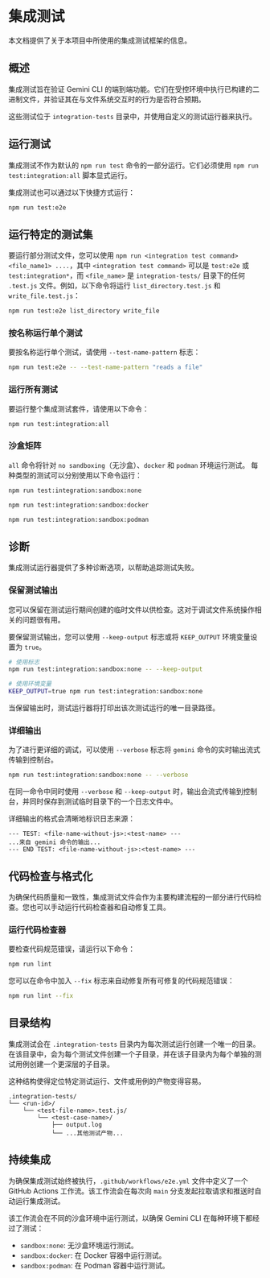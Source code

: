 # 集成测试

本文档提供了关于本项目中所使用的集成测试框架的信息。

## 概述

集成测试旨在验证 Gemini CLI 的端到端功能。它们在受控环境中执行已构建的二进制文件，并验证其在与文件系统交互时的行为是否符合预期。

这些测试位于 `integration-tests` 目录中，并使用自定义的测试运行器来执行。

## 运行测试

集成测试不作为默认的 `npm run test` 命令的一部分运行。它们必须使用 `npm run test:integration:all` 脚本显式运行。

集成测试也可以通过以下快捷方式运行：

```bash
npm run test:e2e
```

## 运行特定的测试集

要运行部分测试文件，您可以使用 `npm run <integration test command> <file_name1> ....`，其中 `<integration test command>` 可以是 `test:e2e` 或 `test:integration*`，而 `<file_name>` 是 `integration-tests/` 目录下的任何 `.test.js` 文件。例如，以下命令将运行 `list_directory.test.js` 和 `write_file.test.js`：

```bash
npm run test:e2e list_directory write_file
```

### 按名称运行单个测试

要按名称运行单个测试，请使用 `--test-name-pattern` 标志：

```bash
npm run test:e2e -- --test-name-pattern "reads a file"
```

### 运行所有测试

要运行整个集成测试套件，请使用以下命令：

```bash
npm run test:integration:all
```

### 沙盒矩阵

`all` 命令将针对 `no sandboxing`（无沙盒）、`docker` 和 `podman` 环境运行测试。
每种类型的测试可以分别使用以下命令运行：

```bash
npm run test:integration:sandbox:none
```

```bash
npm run test:integration:sandbox:docker
```

```bash
npm run test:integration:sandbox:podman
```

## 诊断

集成测试运行器提供了多种诊断选项，以帮助追踪测试失败。

### 保留测试输出

您可以保留在测试运行期间创建的临时文件以供检查。这对于调试文件系统操作相关的问题很有用。

要保留测试输出，您可以使用 `--keep-output` 标志或将 `KEEP_OUTPUT` 环境变量设置为 `true`。

```bash
# 使用标志
npm run test:integration:sandbox:none -- --keep-output

# 使用环境变量
KEEP_OUTPUT=true npm run test:integration:sandbox:none
```

当保留输出时，测试运行器将打印出该次测试运行的唯一目录路径。

### 详细输出

为了进行更详细的调试，可以使用 `--verbose` 标志将 `gemini` 命令的实时输出流式传输到控制台。

```bash
npm run test:integration:sandbox:none -- --verbose
```

在同一命令中同时使用 `--verbose` 和 `--keep-output` 时，输出会流式传输到控制台，并同时保存到测试临时目录下的一个日志文件中。

详细输出的格式会清晰地标识日志来源：

```
--- TEST: <file-name-without-js>:<test-name> ---
...来自 gemini 命令的输出...
--- END TEST: <file-name-without-js>:<test-name> ---
```

## 代码检查与格式化

为确保代码质量和一致性，集成测试文件会作为主要构建流程的一部分进行代码检查。您也可以手动运行代码检查器和自动修复工具。

### 运行代码检查器

要检查代码规范错误，请运行以下命令：

```bash
npm run lint
```

您可以在命令中加入 `--fix` 标志来自动修复所有可修复的代码规范错误：

```bash
npm run lint --fix
```

## 目录结构

集成测试会在 `.integration-tests` 目录内为每次测试运行创建一个唯一的目录。在该目录中，会为每个测试文件创建一个子目录，并在该子目录内为每个单独的测试用例创建一个更深层的子目录。

这种结构使得定位特定测试运行、文件或用例的产物变得容易。

```
.integration-tests/
└── <run-id>/
    └── <test-file-name>.test.js/
        └── <test-case-name>/
            ├── output.log
            └── ...其他测试产物...
```

## 持续集成

为确保集成测试始终被执行，`.github/workflows/e2e.yml` 文件中定义了一个 GitHub Actions 工作流。该工作流会在每次向 `main` 分支发起拉取请求和推送时自动运行集成测试。

该工作流会在不同的沙盒环境中运行测试，以确保 Gemini CLI 在每种环境下都经过了测试：

- `sandbox:none`: 无沙盒环境运行测试。
- `sandbox:docker`: 在 Docker 容器中运行测试。
- `sandbox:podman`: 在 Podman 容器中运行测试。 